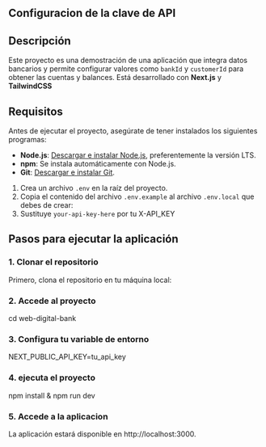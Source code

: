 ## Configuracion de la clave de API

## Descripción
Este proyecto es una demostración de una aplicación que integra datos bancarios y permite configurar valores como `bankId` y `customerId` para obtener las cuentas y balances. Está desarrollado con **Next.js** y **TailwindCSS**

## Requisitos
Antes de ejecutar el proyecto, asegúrate de tener instalados los siguientes programas:
- **Node.js**: [Descargar e instalar Node.js](https://nodejs.org/), preferentemente la versión LTS.
- **npm**: Se instala automáticamente con Node.js.
- **Git**: [Descargar e instalar Git](https://git-scm.com/).
1. Crea un archivo `.env` en la raíz del proyecto.
2. Copia el contenido del archivo `.env.example` al archivo `.env.local` que debes de crear:
3. Sustituye `your-api-key-here` por tu X-API_KEY

## Pasos para ejecutar la aplicación

### 1. Clonar el repositorio
Primero, clona el repositorio en tu máquina local:
### 2. Accede al proyecto 
cd web-digital-bank
### 3. Configura tu variable de entorno
NEXT_PUBLIC_API_KEY=tu_api_key
### 4. ejecuta el proyecto
npm install & npm run dev
### 5. Accede a la aplicacion
La aplicación estará disponible en http://localhost:3000.

